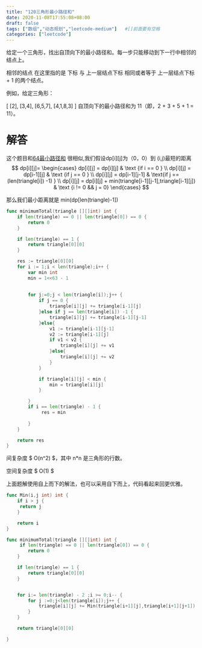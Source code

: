 ```yaml
---
title: "120三角形最小路径和"
date: 2020-11-08T17:55:08+08:00
draft: false
tags: ["数组","动态规划","leetcode-medium"]   #[]前面要有空格
categories: ["leetcode"]
---
```


给定一个三角形，找出自顶向下的最小路径和。每一步只能移动到下一行中相邻的结点上。

相邻的结点 在这里指的是 下标 与 上一层结点下标 相同或者等于 上一层结点下标 + 1 的两个结点。

 

例如，给定三角形：

[
     [2],
    [3,4],
   [6,5,7],
  [4,1,8,3]
]
自顶向下的最小路径和为 11（即，2 + 3 + 5 + 1 = 11）。



# 解答

这个题目和[64最小路径和](../64最下路径和) 很相似,我们假设dp\[i\]\[j\]为（0，0）到 (i,j)最短的距离
$$
dp[i][j]= \begin{cases} 
dp[i][j] = dp[i][j]    & \text {if i == 0 } \\
dp[i][j] = dp[i-1][j]  & \text {if j == 0 } \\ 
dp[i][j] = dp[i-1][j-1]  & \text{if j == (len(triangle[i]) -1) }  \\
dp[i][j] = dp[i][j] + min(triangle[i-1][j-1],triangle[i-1][j]) & \text {i != 0 && j = 0}
\end{cases}
$$


那么我们最小距离就是 min(dp[len(triangle)-1])



```go
func minimumTotal(triangle [][]int) int {
    if len(triangle) == 0 || len(triangle[0]) == 0 {
        return 0 
    }

    if len(triangle) == 1 {
        return triangle[0][0]
    }

    res := triangle[0][0]
    for i := 1;i < len(triangle);i++ {
        var min int 
        min = 1<<63 - 1
    
       
        for j:=0;j < len(triangle[i]);j++ {
            if j == 0 {
                triangle[i][j] += triangle[i-1][j]
            }else if j == len(triangle[i]) -1 {
                triangle[i][j] += triangle[i-1][j-1]
            }else{
                v1 := triangle[i-1][j-1]
                v2 := triangle[i-1][j]
                if v1 < v2 {
                    triangle[i][j] += v1 
                }else{
                    triangle[i][j] += v2
                }
            }

            if triangle[i][j] < min {
                min = triangle[i][j]
            }

        }
        if i == len(triangle) - 1 {
             res = min 
            
        }
    }

    return res 
}
```

间复杂度 $ O(n^2) $，其中 n*n 是三角形的行数。

空间复杂度 $ O(1) $ 



上面题解使用自上而下的解法，也可以采用自下而上，代码看起来回更优雅。

```go
func Min(i,j int) int {
    if i > j {
     return j 
    }

    return i 
}

func minimumTotal(triangle [][]int) int {
     if len(triangle) == 0 || len(triangle[0]) == 0 {
        return 0 
    }

    if len(triangle) == 1 {
        return triangle[0][0]
    }


    for i:= len(triangle) - 2 ;i >= 0;i-- {
        for j :=0;j<len(triangle[i]);j++ {
            triangle[i][j] += Min(triangle[i+1][j],triangle[i+1][j+1])
        }
    }

    return triangle[0][0]

}
```



